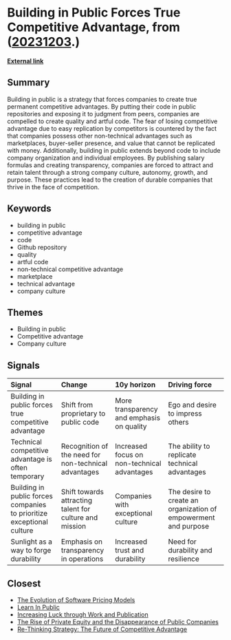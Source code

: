 # __Building in Public Forces True Competitive Advantage__, from ([20231203](https://kghosh.substack.com/p/20231203).)

__[External link](https://longform.asmartbear.com/building-in-public)__



## Summary

Building in public is a strategy that forces companies to create true permanent competitive advantages. By putting their code in public repositories and exposing it to judgment from peers, companies are compelled to create quality and artful code. The fear of losing competitive advantage due to easy replication by competitors is countered by the fact that companies possess other non-technical advantages such as marketplaces, buyer-seller presence, and value that cannot be replicated with money. Additionally, building in public extends beyond code to include company organization and individual employees. By publishing salary formulas and creating transparency, companies are forced to attract and retain talent through a strong company culture, autonomy, growth, and purpose. These practices lead to the creation of durable companies that thrive in the face of competition.

## Keywords

* building in public
* competitive advantage
* code
* Github repository
* quality
* artful code
* non-technical competitive advantage
* marketplace
* technical advantage
* company culture

## Themes

* Building in public
* Competitive advantage
* Company culture

## Signals

| Signal                                                                | Change                                                  | 10y horizon                                 | Driving force                                                   |
|:----------------------------------------------------------------------|:--------------------------------------------------------|:--------------------------------------------|:----------------------------------------------------------------|
| Building in public forces true competitive advantage                  | Shift from proprietary to public code                   | More transparency and emphasis on quality   | Ego and desire to impress others                                |
| Technical competitive advantage is often temporary                    | Recognition of the need for non-technical advantages    | Increased focus on non-technical advantages | The ability to replicate technical advantages                   |
| Building in public forces companies to prioritize exceptional culture | Shift towards attracting talent for culture and mission | Companies with exceptional culture          | The desire to create an organization of empowerment and purpose |
| Sunlight as a way to forge durability                                 | Emphasis on transparency in operations                  | Increased trust and durability              | Need for durability and resilience                              |

## Closest

* [The Evolution of Software Pricing Models](578c4ca8c38df5eb168308242e9ea711)
* [Learn In Public](037aba804501ec9f75f8bb434b8a6c20)
* [Increasing Luck through Work and Publication](0a1e31b7c3c14eedf08021f6bd5ebdfc)
* [The Rise of Private Equity and the Disappearance of Public Companies](86944a8ff63c9744c1d3cfb858bae3da)
* [Re-Thinking Strategy: The Future of Competitive Advantage](fc725e773fd7ad77d91e2c903607ef36)